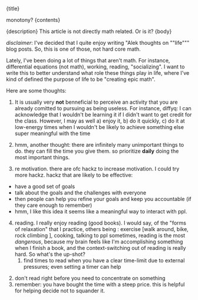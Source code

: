{title}

monotony?
{contents}

{description}
This article is not directly math related. Or is it?
{body}

*disclaimer*: I've decided that I quite enjoy writing "Alek
thoughts on ""life""" blog posts. So, this is one of those, not
hard core math. 

Lately, I've been doing a lot of things that aren't math.
For instance, differential equations (not math), working,
reading, "socializing". 
I want to write this to better understand what role these things
play in life, where I've kind of defined the purpose of life to
be "creating epic math".

Here are some thoughts:

1. It is usually very **not** benneficial to perceive an activity
   that you are already comitted to pursuing as being useless.
For instance, diffyq: I can acknowledge that I wouldn't be
learning it if I didn't want to get credit for the class.
However, I may as well a) enjoy it, b) do it quickly, c) do it
at low-energy times when I wouldn't be likely to achieve
something else super meaningful with the time

2. hmm, another thought: there are infinitely many unimportant
   things to do. they can fill the time you give them. so
   prioritize **daily** doing the most important things. 

3. re motivation. there are ofc hackz to increase motivation. 
I could try more hackz. hackz that are likely to be effective: 
- have a good set of goals
- talk about the goals and the challenges with everyone 
- then people can help you refine your goals and keep you
    accountable (if they care enough to remember)
- hmm, I like this idea it seems like a meaningful way to
    interact with ppl.

4. reading. I really enjoy reading (good books). I would say, of
   the "forms of relaxation" that I practice, others being :
   exercise [walk around, bike, rock climbing ], cooking, talking
   to ppl sometimes, reading is the most *dangerous*, because my
   brain feels like I'm accomplishing something when I finish a
   book, and the context-switching out of reading is really hard.
   So what's the up-shot?
   1) find times to read when you have a clear time-limit due to
   external pressures; even setting a timer can help
  2) don't read right before you need to concentrate on something
  3) remember: you have bought the time with a steep
  price. this is helpful for helping decide not to
  squander it. 
